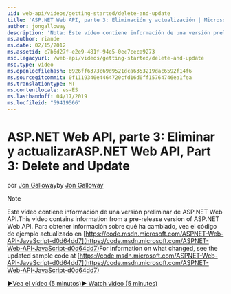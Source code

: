 ```yaml
---
uid: web-api/videos/getting-started/delete-and-update
title: 'ASP.NET Web API, parte 3: Eliminación y actualización | Microsoft Docs'
author: jongalloway
description: 'Nota: Este vídeo contiene información de una versión preliminar de ASP.NET Web API'
ms.author: riande
ms.date: 02/15/2012
ms.assetid: c7b6d27f-e2e9-481f-94e5-0ec7ceca9273
msc.legacyurl: /web-api/videos/getting-started/delete-and-update
msc.type: video
ms.openlocfilehash: 6926ff6373c69d9521dca6353219dac6592f14f6
ms.sourcegitcommit: 0f1119340e4464720cfd16d0ff15764746ea1fea
ms.translationtype: MT
ms.contentlocale: es-ES
ms.lasthandoff: 04/17/2019
ms.locfileid: "59419566"
---
```

# <a name="aspnet-web-api-part-3-delete-and-update"></a><span data-ttu-id="1b5a2-103">ASP.NET Web API, parte 3: Eliminar y actualizar</span><span class="sxs-lookup"><span data-stu-id="1b5a2-103">ASP.NET Web API, Part 3: Delete and Update</span></span>

<span data-ttu-id="1b5a2-104">por [Jon Galloway](https://github.com/jongalloway)</span><span class="sxs-lookup"><span data-stu-id="1b5a2-104">by [Jon Galloway](https://github.com/jongalloway)</span></span>

> [!NOTE]
> <span data-ttu-id="1b5a2-105">Este vídeo contiene información de una versión preliminar de ASP.NET Web API.</span><span class="sxs-lookup"><span data-stu-id="1b5a2-105">This video contains information from a pre-release version of ASP.NET Web API.</span></span> <span data-ttu-id="1b5a2-106">Para obtener información sobre qué ha cambiado, vea el código de ejemplo actualizado en [https://code.msdn.microsoft.com/ASPNET-Web-API-JavaScript-d0d64dd7](https://code.msdn.microsoft.com/ASPNET-Web-API-JavaScript-d0d64dd7)</span><span class="sxs-lookup"><span data-stu-id="1b5a2-106">For information on what changed, see the updated sample code at [https://code.msdn.microsoft.com/ASPNET-Web-API-JavaScript-d0d64dd7](https://code.msdn.microsoft.com/ASPNET-Web-API-JavaScript-d0d64dd7)</span></span>

[<span data-ttu-id="1b5a2-107">&#9654;Vea el vídeo (5 minutos)</span><span class="sxs-lookup"><span data-stu-id="1b5a2-107">&#9654; Watch video (5 minutes)</span></span>](https://channel9.msdn.com/Blogs/ASP-NET-Site-Videos/delete-and-update)

